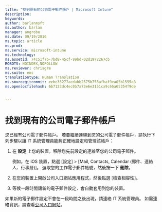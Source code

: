 ```yaml
---
title: "找到現有的公司電子郵件帳戶 | Microsoft Intune"
description: 
keywords: 
author: barlanmsft
ms.author: barlan
manager: angrobe
ms.date: 09/19/2016
ms.topic: article
ms.prod: 
ms.service: microsoft-intune
ms.technology: 
ms.assetid: 74c51f7b-7bd8-45cf-99bd-02d1972267cb
ROBOTS: NOINDEX,NOFOLLOW
ms.reviewer: chrisgre
ms.suite: ems
translationtype: Human Translation
ms.sourcegitcommit: eebc35277aedabb2575b753afbaf9ea05b1555e8
ms.openlocfilehash: 6b7123dc4ec0b7a73e6e3151ca9c66a65354f9de


---
```


# <a name="existing-company-email-account-found"></a>找到現有的公司電子郵件帳戶

您已經有公司電子郵件帳戶。 若要繼續連線到您的公司電子郵件帳戶，請執行下列步驟以讓 IT 系統管理員能夠正確地設定和管理該帳戶：

1.  在 **設定** 上您的裝置，移除您先前設定的連線至您的公司電子郵件。

    例如，在 iOS 裝置，點選 [設定] &gt; [Mail, Contacts, Calendar (郵件、連絡人、行事曆)]。 選取您的工作電子郵件帳號，然後按一下 **刪除**。

2.  在您的裝置上開啟公司入口網站應用程式，然後點選 [檢查相容性]。

3.  等候一段時間讓新的電子郵件設定，會自動套用到您的裝置。

如果新的電子郵件設定不會在一段時間之後出現，請連絡 IT 系統管理員。 如需連絡資訊，請查看[公司入口網站](http://portal.manage.microsoft.com)。



<!--HONumber=Oct16_HO3-->


